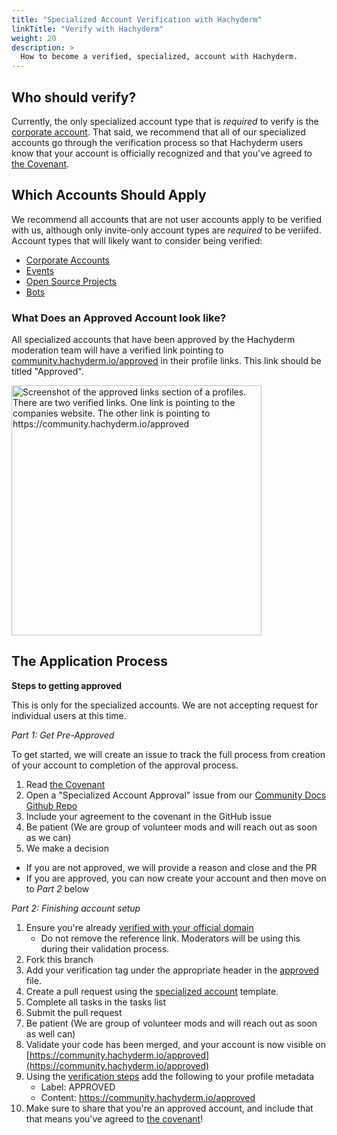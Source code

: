 ```yaml
---
title: "Specialized Account Verification with Hachyderm"
linkTitle: "Verify with Hachyderm"
weight: 20
description: >
  How to become a verified, specialized, account with Hachyderm.
---
```


## Who should verify?

Currently, the only specialized account type that is _required_ to verify is the
[corporate account](../corporate-account/). That said, we recommend that all of our specialized accounts
go through the verification process so that Hachyderm users know that your account
is officially recognized and that you've agreed to [the Covenant](../covenant/).

## Which Accounts Should Apply

We recommend all accounts that are not user accounts apply to be verified with us, although only
invite-only account types are _required_ to be veriifed. Account types that will likely want to
consider being verified:

* [Corporate Accounts](../corporate-accounts/)
* [Events](../open-source-accounts/)
* [Open Source Projects](../open-source-accounts/)
* [Bots](../bot-accounts/)

### What Does an Approved Account look like?
All specialized accounts that have been approved by the Hachyderm moderation team will have a verified link pointing to [community.hachyderm.io/approved](https://community.hachyderm.io/approved) in their profile links. This link should be titled "Approved".

<img src="../approved.png" alt="Screenshot of the approved links section of a profiles.
      There are two verified links. One link is pointing to the companies website.
      The other link is pointing to https://community.hachyderm.io/approved"
    width="400px" />

## The Application Process

**Steps to getting approved**

This is only for the specialized accounts.
We are not accepting request for individual users at this time.

_Part 1: Get Pre-Approved_

To get started, we will create an issue to track the full process from creation of your account to completion of the approval process.

1. Read [the Covenant](../covenant/)
1. Open a "Specialized Account Approval" issue from our [Community Docs Github Repo](https://github.com/hachyderm/community/issues/new/choose)
1. Include your agreement to the covenant in the GitHub issue 
1. Be patient (We are group of volunteer mods and will reach out as soon as we can)
1. We make a decision
  - If you are not approved, we will provide a reason and close and the PR
  - If you are approved, you can now create your account and then move on to _Part 2_ below

_Part 2: Finishing account setup_

1. Ensure you're already [verified with your official domain](https://github.com/hachyderm/community/blob/main/verification.md)
    - Do not remove the reference link. Moderators will be using this during their validation process.
1. Fork this branch
1. Add your verification tag under the appropriate header in the [approved](https://github.com/hachyderm/community/blob/main/community.hachyderm.io/content/en/approved/_index.md) file.
1. Create a pull request using the [specialized account](FIXME) template.
1. Complete all tasks in the tasks list
1. Submit the pull request
1. Be patient (We are group of volunteer mods and will reach out as soon as well can)
1. Validate your code has been merged, and your account is now visible on [https://community.hachyderm.io/approved](https://community.hachyderm.io/approved)
1. Using the [verification steps](https://github.com/hachyderm/community/blob/main/verification.md) add the following to your profile metadata
    - Label: APPROVED
    - Content: https://community.hachyderm.io/approved
1. Make sure to share that you're an approved account, and include that that means you've agreed to [the covenant](../covenant/)!